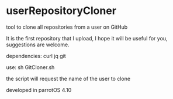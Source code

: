 # userRepositoryCloner
tool to clone all repositories from a user on GitHub 

It is the first repository that I upload, I hope it will be useful for you, suggestions are welcome.

dependencies:
curl
jq
git

use: sh GitCloner.sh

the script will request the name of the user to clone

developed in parrotOS 4.10
